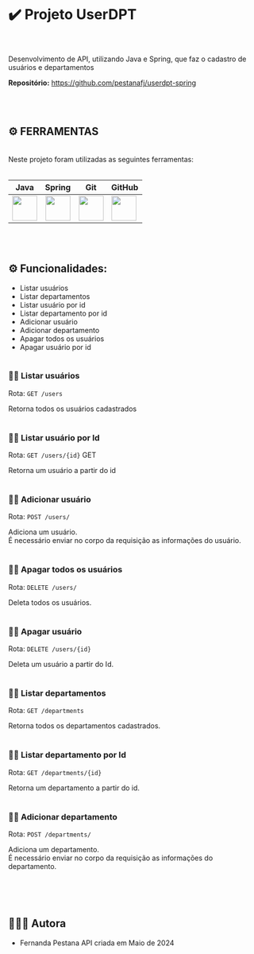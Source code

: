 # ✔️ Projeto UserDPT


<br><br>Desenvolvimento de API, utilizando Java e Spring, que faz o cadastro de usuários e departamentos

**Repositório:** https://github.com/pestanafj/userdpt-spring

<br><br>

## ⚙️ FERRAMENTAS
      
<br>
Neste projeto foram utilizadas as seguintes ferramentas:
<br><br>

| Java | Spring | Git | GitHub | 
| :-----------------------------------------------------------------------------------------------------------------------: | :---------------------------------------------------------------------------------------------------------------: | :-----------------------------------------------------------------------------------------------------------------: | ------------------------------------------------------------------------------------------------------------------------- |
| <img height="50" width="50" src="https://cdn.jsdelivr.net/gh/devicons/devicon@latest/icons/java/java-original.svg" /> | <img height="50" width="50" src="https://cdn.jsdelivr.net/gh/devicons/devicon@latest/icons/spring/spring-original.svg" /> |<img height="50" width="50" src="https://cdn.jsdelivr.net/gh/devicons/devicon/icons/git/git-original.svg"/> | <img height="50" width="50" src="https://cdn.jsdelivr.net/gh/devicons/devicon/icons/github/github-original.svg"/> 

<br><br>


## ⚙️ Funcionalidades:


*   Listar usuários
*   Listar departamentos
*   Listar usuário por id
*   Listar departamento por id
*   Adicionar usuário
*   Adicionar departamento
*   Apagar todos os usuários
*   Apagar usuário por id<br><br>


### 🙋🏻 Listar usuários
Rota: ``GET /users`` 

Retorna todos os usuários cadastrados<br><br>

### 🙋🏻 Listar usuário por Id
Rota: ``GET /users/{id}`` GET

Retorna um usuário a partir do id<br><br>

### 🙋🏻 Adicionar usuário
Rota: ``POST /users/`` 

Adiciona um usuário.<br>
É necessário enviar no corpo da requisição as informações do usuário.<br><br>

### 🙋🏻 Apagar todos os usuários
Rota: ``DELETE /users/`` 

Deleta todos os usuários.<br><br>

### 🙋🏻 Apagar usuário
Rota: ``DELETE /users/{id}`` 

Deleta um usuário a partir do Id.<br><br>

### 🙋🏻 Listar departamentos
Rota: ``GET /departments`` 

Retorna todos os departamentos cadastrados.<br><br>

### 🙋🏻 Listar departamento por Id
Rota: ``GET /departments/{id}`` 

Retorna um departamento a partir do id.<br><br>

### 🙋🏻 Adicionar departamento
Rota: ``POST /departments/`` 

Adiciona um departamento.<br>
É necessário enviar no corpo da requisição as informações do departamento.<br><br>

<br><br>
## 👩🏻‍💻 Autora
- Fernanda Pestana
API criada em Maio de 2024
